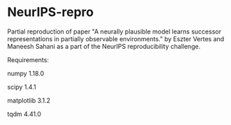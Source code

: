 # NeurIPS-repro
Partial reproduction of paper "A neurally plausible model learns successor representations in partially observable environments."
by Eszter Vertes and Maneesh Sahani as a part of the NeurIPS reproducibility challenge.

Requirements: 

numpy 1.18.0 

scipy 1.4.1 

matplotlib 3.1.2 

tqdm 4.41.0 
